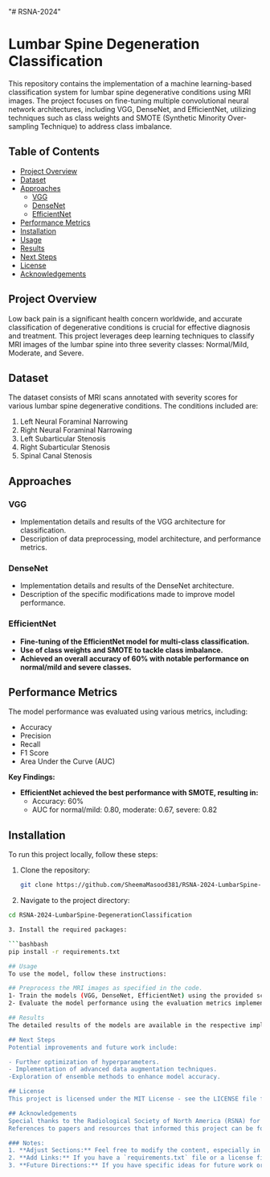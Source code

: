 "# RSNA-2024" 
# Lumbar Spine Degeneration Classification

This repository contains the implementation of a machine learning-based classification system for lumbar spine degenerative conditions using MRI images. The project focuses on fine-tuning multiple convolutional neural network architectures, including VGG, DenseNet, and EfficientNet, utilizing techniques such as class weights and SMOTE (Synthetic Minority Over-sampling Technique) to address class imbalance.

## Table of Contents

- [Project Overview](#project-overview)
- [Dataset](#dataset)
- [Approaches](#approaches)
  - [VGG](#vgg)
  - [DenseNet](#densenet)
  - [EfficientNet](#efficientnet)
- [Performance Metrics](#performance-metrics)
- [Installation](#installation)
- [Usage](#usage)
- [Results](#results)
- [Next Steps](#next-steps)
- [License](#license)
- [Acknowledgements](#acknowledgements)

## Project Overview

Low back pain is a significant health concern worldwide, and accurate classification of degenerative conditions is crucial for effective diagnosis and treatment. This project leverages deep learning techniques to classify MRI images of the lumbar spine into three severity classes: Normal/Mild, Moderate, and Severe.

## Dataset

The dataset consists of MRI scans annotated with severity scores for various lumbar spine degenerative conditions. The conditions included are:

1. Left Neural Foraminal Narrowing
2. Right Neural Foraminal Narrowing
3. Left Subarticular Stenosis
4. Right Subarticular Stenosis
5. Spinal Canal Stenosis

## Approaches

### VGG

- Implementation details and results of the VGG architecture for classification.
- Description of data preprocessing, model architecture, and performance metrics.

### DenseNet

- Implementation details and results of the DenseNet architecture.
- Description of the specific modifications made to improve model performance.

### EfficientNet

- **Fine-tuning of the EfficientNet model for multi-class classification.**
- **Use of class weights and SMOTE to tackle class imbalance.**
- **Achieved an overall accuracy of 60% with notable performance on normal/mild and severe classes.**

## Performance Metrics

The model performance was evaluated using various metrics, including:

- Accuracy
- Precision
- Recall
- F1 Score
- Area Under the Curve (AUC)

**Key Findings:**
- **EfficientNet achieved the best performance with SMOTE, resulting in:**
  - Accuracy: 60%
  - AUC for normal/mild: 0.80, moderate: 0.67, severe: 0.82

## Installation

To run this project locally, follow these steps:

1. Clone the repository:
   ```bash
   git clone https://github.com/SheemaMasood381/RSNA-2024-LumbarSpine-DegenerationClassification.git

2. Navigate to the project directory:

  ```bash
  cd RSNA-2024-LumbarSpine-DegenerationClassification

3. Install the required packages:

  ```bashbash
  pip install -r requirements.txt

## Usage
To use the model, follow these instructions:

## Preprocess the MRI images as specified in the code.
1- Train the models (VGG, DenseNet, EfficientNet) using the provided scripts.
2- Evaluate the model performance using the evaluation metrics implemented in the code.

## Results
The detailed results of the models are available in the respective implementation files. The classification reports and confusion matrices provide insights into the model's strengths and weaknesses, particularly regarding the identification of moderate cases.

## Next Steps
Potential improvements and future work include:

  - Further optimization of hyperparameters.
  - Implementation of advanced data augmentation techniques.
  -Exploration of ensemble methods to enhance model accuracy.

## License
This project is licensed under the MIT License - see the LICENSE file for details.

## Acknowledgements
Special thanks to the Radiological Society of North America (RSNA) for providing the dataset.
References to papers and resources that informed this project can be found in the project documentation.

### Notes:
1. **Adjust Sections:** Feel free to modify the content, especially in the "Approaches" section, where you may want to add more specific details about your implementations.
2. **Add Links:** If you have a `requirements.txt` file or a license file, ensure they exist in your repo; otherwise, you can remove those sections.
3. **Future Directions:** If you have specific ideas for future work or improvements, feel free to elaborate on those.



